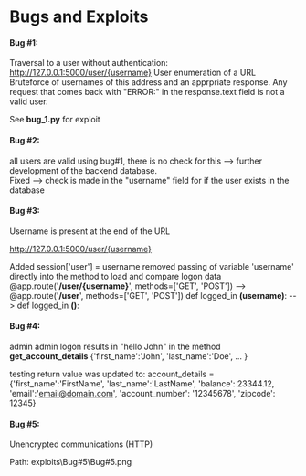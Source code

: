 # Bugs and Exploits

#### Bug #1:

Traversal to a user without authentication:
http://127.0.0.1:5000/user/{username}
User enumeration of a URL
Bruteforce of usernames of this address and an apprpriate response.  Any request that comes back with "ERROR:" in the response.text field is not a valid user.

See **bug_1.py** for exploit



#### Bug #2:
all users are valid using bug#1, there is no check for this --> further development of the backend database.  
Fixed --> check is made in the "username" field for if the user exists in the database


#### Bug #3:
Username is present at the end of the URL

http://127.0.0.1:5000/user/{username}

Added session['user'] = username
removed passing of variable 'username' directly into the method to load and compare logon data
@app.route('**/user/{username}**', methods=['GET', 'POST']) --> @app.route('**/user**', methods=['GET', 'POST'])
def logged_in **(username)**: --> def logged_in **()**:

#### Bug #4:
admin admin logon results in "hello John"
in the method **get_account_details**
{'first_name':'John',
'last_name':'Doe',
...
}

testing return value was updated to:
    account_details = {'first_name':'FirstName',
                       'last_name':'LastName',
                       'balance': 23344.12,
                       'email':'email@domain.com',
                       'account_number': '12345678',
                       'zipcode': 12345}

#### Bug #5:
Unencrypted communications (HTTP)

Path: exploits\Bug#5\Bug#5.png


